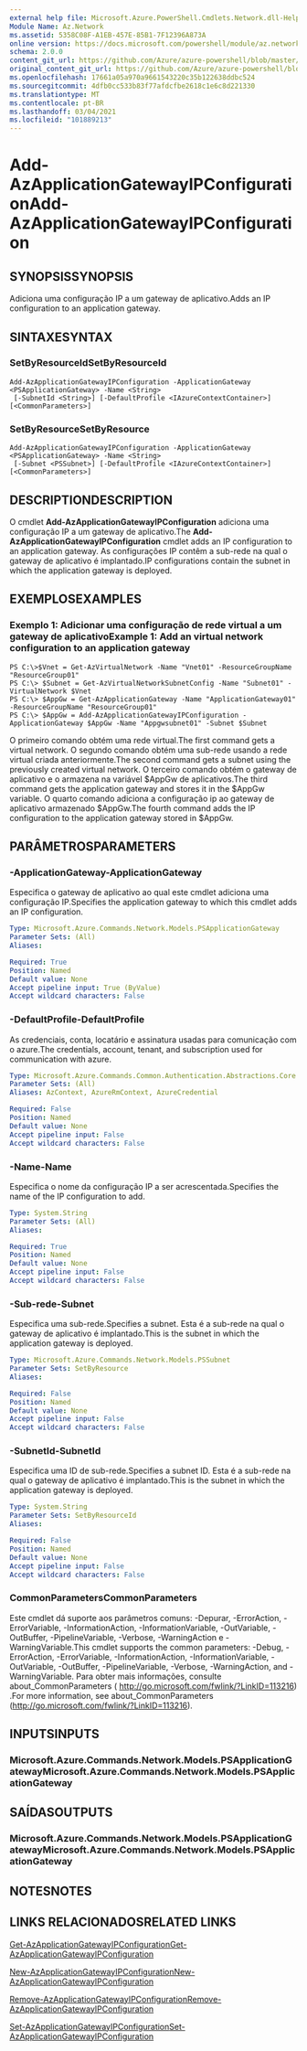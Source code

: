 ```yaml
---
external help file: Microsoft.Azure.PowerShell.Cmdlets.Network.dll-Help.xml
Module Name: Az.Network
ms.assetid: 5358C08F-A1EB-457E-85B1-7F12396A873A
online version: https://docs.microsoft.com/powershell/module/az.network/add-azapplicationgatewayipconfiguration
schema: 2.0.0
content_git_url: https://github.com/Azure/azure-powershell/blob/master/src/Network/Network/help/Add-AzApplicationGatewayIPConfiguration.md
original_content_git_url: https://github.com/Azure/azure-powershell/blob/master/src/Network/Network/help/Add-AzApplicationGatewayIPConfiguration.md
ms.openlocfilehash: 17661a05a970a9661543220c35b122638ddbc524
ms.sourcegitcommit: 4dfb0cc533b83f77afdcfbe2618c1e6c8d221330
ms.translationtype: MT
ms.contentlocale: pt-BR
ms.lasthandoff: 03/04/2021
ms.locfileid: "101889213"
---
```

# <span data-ttu-id="bf41b-101">Add-AzApplicationGatewayIPConfiguration</span><span class="sxs-lookup"><span data-stu-id="bf41b-101">Add-AzApplicationGatewayIPConfiguration</span></span>

## <span data-ttu-id="bf41b-102">SYNOPSIS</span><span class="sxs-lookup"><span data-stu-id="bf41b-102">SYNOPSIS</span></span>
<span data-ttu-id="bf41b-103">Adiciona uma configuração IP a um gateway de aplicativo.</span><span class="sxs-lookup"><span data-stu-id="bf41b-103">Adds an IP configuration to an application gateway.</span></span>

## <span data-ttu-id="bf41b-104">SINTAXE</span><span class="sxs-lookup"><span data-stu-id="bf41b-104">SYNTAX</span></span>

### <span data-ttu-id="bf41b-105">SetByResourceId</span><span class="sxs-lookup"><span data-stu-id="bf41b-105">SetByResourceId</span></span>
```
Add-AzApplicationGatewayIPConfiguration -ApplicationGateway <PSApplicationGateway> -Name <String>
 [-SubnetId <String>] [-DefaultProfile <IAzureContextContainer>] [<CommonParameters>]
```

### <span data-ttu-id="bf41b-106">SetByResource</span><span class="sxs-lookup"><span data-stu-id="bf41b-106">SetByResource</span></span>
```
Add-AzApplicationGatewayIPConfiguration -ApplicationGateway <PSApplicationGateway> -Name <String>
 [-Subnet <PSSubnet>] [-DefaultProfile <IAzureContextContainer>] [<CommonParameters>]
```

## <span data-ttu-id="bf41b-107">DESCRIPTION</span><span class="sxs-lookup"><span data-stu-id="bf41b-107">DESCRIPTION</span></span>
<span data-ttu-id="bf41b-108">O cmdlet **Add-AzApplicationGatewayIPConfiguration** adiciona uma configuração IP a um gateway de aplicativo.</span><span class="sxs-lookup"><span data-stu-id="bf41b-108">The **Add-AzApplicationGatewayIPConfiguration** cmdlet adds an IP configuration to an application gateway.</span></span>
<span data-ttu-id="bf41b-109">As configurações IP contêm a sub-rede na qual o gateway de aplicativo é implantado.</span><span class="sxs-lookup"><span data-stu-id="bf41b-109">IP configurations contain the subnet in which the application gateway is deployed.</span></span>

## <span data-ttu-id="bf41b-110">EXEMPLOS</span><span class="sxs-lookup"><span data-stu-id="bf41b-110">EXAMPLES</span></span>

### <span data-ttu-id="bf41b-111">Exemplo 1: Adicionar uma configuração de rede virtual a um gateway de aplicativo</span><span class="sxs-lookup"><span data-stu-id="bf41b-111">Example 1: Add an virtual network configuration to an application gateway</span></span>
```
PS C:\>$Vnet = Get-AzVirtualNetwork -Name "Vnet01" -ResourceGroupName "ResourceGroup01"
PS C:\> $Subnet = Get-AzVirtualNetworkSubnetConfig -Name "Subnet01" -VirtualNetwork $Vnet 
PS C:\> $AppGw = Get-AzApplicationGateway -Name "ApplicationGateway01" -ResourceGroupName "ResourceGroup01"
PS C:\> $AppGw = Add-AzApplicationGatewayIPConfiguration -ApplicationGateway $AppGw -Name "Appgwsubnet01" -Subnet $Subnet
```

<span data-ttu-id="bf41b-112">O primeiro comando obtém uma rede virtual.</span><span class="sxs-lookup"><span data-stu-id="bf41b-112">The first command gets a virtual network.</span></span>
<span data-ttu-id="bf41b-113">O segundo comando obtém uma sub-rede usando a rede virtual criada anteriormente.</span><span class="sxs-lookup"><span data-stu-id="bf41b-113">The second command gets a subnet using the previously created virtual network.</span></span>
<span data-ttu-id="bf41b-114">O terceiro comando obtém o gateway de aplicativo e o armazena na variável $AppGw de aplicativos.</span><span class="sxs-lookup"><span data-stu-id="bf41b-114">The third command gets the application gateway and stores it in the $AppGw variable.</span></span>
<span data-ttu-id="bf41b-115">O quarto comando adiciona a configuração ip ao gateway de aplicativo armazenado $AppGw.</span><span class="sxs-lookup"><span data-stu-id="bf41b-115">The fourth command adds the IP configuration to the application gateway stored in $AppGw.</span></span>

## <span data-ttu-id="bf41b-116">PARÂMETROS</span><span class="sxs-lookup"><span data-stu-id="bf41b-116">PARAMETERS</span></span>

### <span data-ttu-id="bf41b-117">-ApplicationGateway</span><span class="sxs-lookup"><span data-stu-id="bf41b-117">-ApplicationGateway</span></span>
<span data-ttu-id="bf41b-118">Especifica o gateway de aplicativo ao qual este cmdlet adiciona uma configuração IP.</span><span class="sxs-lookup"><span data-stu-id="bf41b-118">Specifies the application gateway to which this cmdlet adds an IP configuration.</span></span>

```yaml
Type: Microsoft.Azure.Commands.Network.Models.PSApplicationGateway
Parameter Sets: (All)
Aliases:

Required: True
Position: Named
Default value: None
Accept pipeline input: True (ByValue)
Accept wildcard characters: False
```

### <span data-ttu-id="bf41b-119">-DefaultProfile</span><span class="sxs-lookup"><span data-stu-id="bf41b-119">-DefaultProfile</span></span>
<span data-ttu-id="bf41b-120">As credenciais, conta, locatário e assinatura usadas para comunicação com o azure.</span><span class="sxs-lookup"><span data-stu-id="bf41b-120">The credentials, account, tenant, and subscription used for communication with azure.</span></span>

```yaml
Type: Microsoft.Azure.Commands.Common.Authentication.Abstractions.Core.IAzureContextContainer
Parameter Sets: (All)
Aliases: AzContext, AzureRmContext, AzureCredential

Required: False
Position: Named
Default value: None
Accept pipeline input: False
Accept wildcard characters: False
```

### <span data-ttu-id="bf41b-121">-Name</span><span class="sxs-lookup"><span data-stu-id="bf41b-121">-Name</span></span>
<span data-ttu-id="bf41b-122">Especifica o nome da configuração IP a ser acrescentada.</span><span class="sxs-lookup"><span data-stu-id="bf41b-122">Specifies the name of the IP configuration to add.</span></span>

```yaml
Type: System.String
Parameter Sets: (All)
Aliases:

Required: True
Position: Named
Default value: None
Accept pipeline input: False
Accept wildcard characters: False
```

### <span data-ttu-id="bf41b-123">-Sub-rede</span><span class="sxs-lookup"><span data-stu-id="bf41b-123">-Subnet</span></span>
<span data-ttu-id="bf41b-124">Especifica uma sub-rede.</span><span class="sxs-lookup"><span data-stu-id="bf41b-124">Specifies a subnet.</span></span>
<span data-ttu-id="bf41b-125">Esta é a sub-rede na qual o gateway de aplicativo é implantado.</span><span class="sxs-lookup"><span data-stu-id="bf41b-125">This is the subnet in which the application gateway is deployed.</span></span>

```yaml
Type: Microsoft.Azure.Commands.Network.Models.PSSubnet
Parameter Sets: SetByResource
Aliases:

Required: False
Position: Named
Default value: None
Accept pipeline input: False
Accept wildcard characters: False
```

### <span data-ttu-id="bf41b-126">-SubnetId</span><span class="sxs-lookup"><span data-stu-id="bf41b-126">-SubnetId</span></span>
<span data-ttu-id="bf41b-127">Especifica uma ID de sub-rede.</span><span class="sxs-lookup"><span data-stu-id="bf41b-127">Specifies a subnet ID.</span></span>
<span data-ttu-id="bf41b-128">Esta é a sub-rede na qual o gateway de aplicativo é implantado.</span><span class="sxs-lookup"><span data-stu-id="bf41b-128">This is the subnet in which the application gateway is deployed.</span></span>

```yaml
Type: System.String
Parameter Sets: SetByResourceId
Aliases:

Required: False
Position: Named
Default value: None
Accept pipeline input: False
Accept wildcard characters: False
```

### <span data-ttu-id="bf41b-129">CommonParameters</span><span class="sxs-lookup"><span data-stu-id="bf41b-129">CommonParameters</span></span>
<span data-ttu-id="bf41b-130">Este cmdlet dá suporte aos parâmetros comuns: -Depurar, -ErrorAction, -ErrorVariable, -InformationAction, -InformationVariable, -OutVariable, -OutBuffer, -PipelineVariable, -Verbose, -WarningAction e -WarningVariable.</span><span class="sxs-lookup"><span data-stu-id="bf41b-130">This cmdlet supports the common parameters: -Debug, -ErrorAction, -ErrorVariable, -InformationAction, -InformationVariable, -OutVariable, -OutBuffer, -PipelineVariable, -Verbose, -WarningAction, and -WarningVariable.</span></span> <span data-ttu-id="bf41b-131">Para obter mais informações, consulte about_CommonParameters ( http://go.microsoft.com/fwlink/?LinkID=113216) .</span><span class="sxs-lookup"><span data-stu-id="bf41b-131">For more information, see about_CommonParameters (http://go.microsoft.com/fwlink/?LinkID=113216).</span></span>

## <span data-ttu-id="bf41b-132">INPUTS</span><span class="sxs-lookup"><span data-stu-id="bf41b-132">INPUTS</span></span>

### <span data-ttu-id="bf41b-133">Microsoft.Azure.Commands.Network.Models.PSApplicationGateway</span><span class="sxs-lookup"><span data-stu-id="bf41b-133">Microsoft.Azure.Commands.Network.Models.PSApplicationGateway</span></span>

## <span data-ttu-id="bf41b-134">SAÍDAS</span><span class="sxs-lookup"><span data-stu-id="bf41b-134">OUTPUTS</span></span>

### <span data-ttu-id="bf41b-135">Microsoft.Azure.Commands.Network.Models.PSApplicationGateway</span><span class="sxs-lookup"><span data-stu-id="bf41b-135">Microsoft.Azure.Commands.Network.Models.PSApplicationGateway</span></span>

## <span data-ttu-id="bf41b-136">NOTES</span><span class="sxs-lookup"><span data-stu-id="bf41b-136">NOTES</span></span>

## <span data-ttu-id="bf41b-137">LINKS RELACIONADOS</span><span class="sxs-lookup"><span data-stu-id="bf41b-137">RELATED LINKS</span></span>

[<span data-ttu-id="bf41b-138">Get-AzApplicationGatewayIPConfiguration</span><span class="sxs-lookup"><span data-stu-id="bf41b-138">Get-AzApplicationGatewayIPConfiguration</span></span>](./Get-AzApplicationGatewayIPConfiguration.md)

[<span data-ttu-id="bf41b-139">New-AzApplicationGatewayIPConfiguration</span><span class="sxs-lookup"><span data-stu-id="bf41b-139">New-AzApplicationGatewayIPConfiguration</span></span>](./New-AzApplicationGatewayIPConfiguration.md)

[<span data-ttu-id="bf41b-140">Remove-AzApplicationGatewayIPConfiguration</span><span class="sxs-lookup"><span data-stu-id="bf41b-140">Remove-AzApplicationGatewayIPConfiguration</span></span>](./Remove-AzApplicationGatewayIPConfiguration.md)

[<span data-ttu-id="bf41b-141">Set-AzApplicationGatewayIPConfiguration</span><span class="sxs-lookup"><span data-stu-id="bf41b-141">Set-AzApplicationGatewayIPConfiguration</span></span>](./Set-AzApplicationGatewayIPConfiguration.md)



